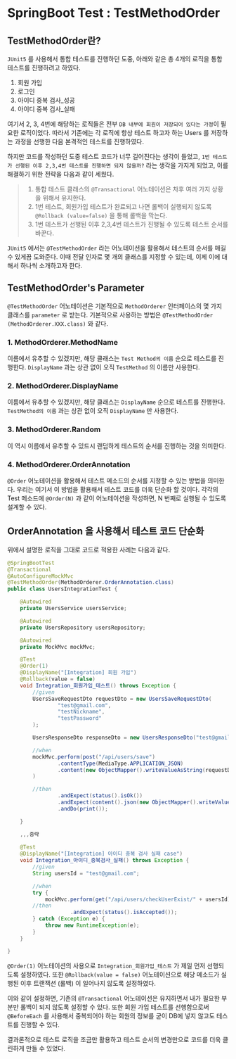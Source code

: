 # SpringBoot Test : TestMethodOrder
## TestMethodOrder란?
`JUnit5` 를 사용해서 통합 테스트를 진행하던 도중, 아래와 같은 총 4개의 로직을 통합 테스트를 진행하려고 하였다.
1. 회원 가입
2. 로그인
3. 아이디 중복 검사_성공 
4. 아이디 중복 검사_실패

여기서 2, 3, 4번에 해당하는 로직들은 전부 `DB 내부에 회원이 저장되어 있다는 가정`이 필요한 로직이었다.
따라서 기존에는 각 로직에 항상 테스트 하고자 하는 Users 를 저장하는 과정을 선행한 다음 본격적인 테스트를 진행하였다.

하지만 코드를 작성하던 도중 테스트 코드가 너무 길어진다는 생각이 들었고, `1번 테스트가 선행된 이후 2,3,4번 테스트를 진행하면 되지 않을까?`
라는 생각을 가지게 되었고, 이를 해결하기 위한 전략을 다음과 같이 세웠다.
>1. 통합 테스트 클래스의 `@Transactional` 어노테이션은 차후 여러 가지 상황을 위해서 유지한다.
>2. 1번 테스트, 회원가입 테스트가 완료되고 나면 롤백이 실행되지 않도록 `@Rollback (value=false)` 을 통해 롤백을 막는다.
>3. 1번 테스트가 선행된 이후 2,3,4번 테스트가 진행될 수 있도록 테스트 순서를 바꾼다.

`JUnit5` 에서는 `@TestMethodOrder` 라는 어노테이션을 활용해서 테스트의 순서를 매길 수 있게끔 도와준다. 이때 전달 인자로 몇 개의 클래스를 지정할 수 있는데,
이제 이에 대해서 하나씩 소개하고자 한다.

## TestMethodOrder's Parameter
`@TestMethodOrder` 어노테이션은 기본적으로 `MethodOrderer` 인터페이스의 몇 가지 클래스를 `parameter` 로 받는다. 기본적으로 사용하는 방법은 `@TestMethodOrder (MethodOrderer.XXX.class)` 와 같다.
### 1. MethodOrderer.MethodName
이름에서 유추할 수 있겠지만, 해당 클래스는 `Test Method의 이름` 순으로 테스트를 진행한다. `DisplayName` 과는 상관 없이 오직 `TestMethod` 의 이름만 사용한다.
### 2. MethodOrderer.DisplayName
이름에서 유추할 수 있겠지만, 해당 클래스는 `DisplayName` 순으로 테스트를 진행한다. `TestMethod의 이름` 과는 상관 없이 오직 `DisplayName` 만 사용한다.
### 3. MethodOrderer.Random
이 역시 이름에서 유추할 수 있드시 랜덤하게 테스트의 순서를 진행하는 것을 의미한다.
### 4. MethodOrderer.OrderAnnotation
`@Order` 어노테이션을 활용해서 테스트 메소드의 순서를 지정할 수 있는 방법을 의미한다. 우리는 여기서 이 방법을 활용해서 테스트 코드를 더욱 단순화 할 것이다.
각각의 Test 메소드에 `@Order(N)` 과 같이 어노테이션을 작성하면, N 번째로 실행될 수 있도록 설계할 수 있다.

## OrderAnnotation 을 사용해서 테스트 코드 단순화
위에서 설명한 로직을 그대로 코드로 적용한 사례는 다음과 같다.
```java
@SpringBootTest
@Transactional
@AutoConfigureMockMvc
@TestMethodOrder(MethodOrderer.OrderAnnotation.class)
public class UsersIntegrationTest {

    @Autowired
    private UsersService usersService;

    @Autowired
    private UsersRepository usersRepository;

    @Autowired
    private MockMvc mockMvc;

    @Test
    @Order(1)
    @DisplayName("[Integration] 회원 가입")
    @Rollback(value = false)
    void Integration_회원가입_테스트() throws Exception {
        //given
        UsersSaveRequestDto requestDto = new UsersSaveRequestDto(
                "test@gmail.com",
                "testNickname",
                "testPassword"
        );

        UsersResponseDto responseDto = new UsersResponseDto("test@gmail.com", "testNickname");

        //when
        mockMvc.perform(post("/api/users/save")
                .contentType(MediaType.APPLICATION_JSON)
                .content(new ObjectMapper().writeValueAsString(requestDto))
        )

        //then
                .andExpect(status().isOk())
                .andExpect(content().json(new ObjectMapper().writeValueAsString(responseDto)))
                .andDo(print());

    }

    ,,,중략
    
    @Test
    @DisplayName("[Integration] 아이디 중복 검사 실패 case")
    void Integration_아이디_중복검사_실패() throws Exception {
        //given
        String usersId = "test@gmail.com";

        //when
        try {
            mockMvc.perform(get("/api/users/checkUserExist/" + usersId))
        //then
                    .andExpect(status().isAccepted());
        } catch (Exception e) {
            throw new RuntimeException(e);
        }
    }

}
```
`@Order(1)` 어노테이션의 사용으로 `Integration_회원가입_테스트` 가 제일 먼저 선행되도록 설정하였다. 또한 `@Rollback(value = false)` 어노테이션으로 해당 메소드가
실행된 이후 트랜잭션 (롤백) 이 일어나지 않도록 설정하였다.

이와 같이 설정하면, 기존의 `@Transactional` 어노테이션은 유지하면서 내가 필요한 부분만 롤백이 되지 않도록 설정할 수 있다. 또한 회원 가입 테스트를 선행함으로써 `@BeforeEach` 를 사용해서 
중복되어야 하는 회원의 정보를 굳이 DB에 넣지 않고도 테스트를 진행할 수 있다. 

결과론적으로 테스트 로직을 조금만 활용하고 테스트 순서의 변경만으로 코드를 더욱 클린하게 만들 수 있었다.
